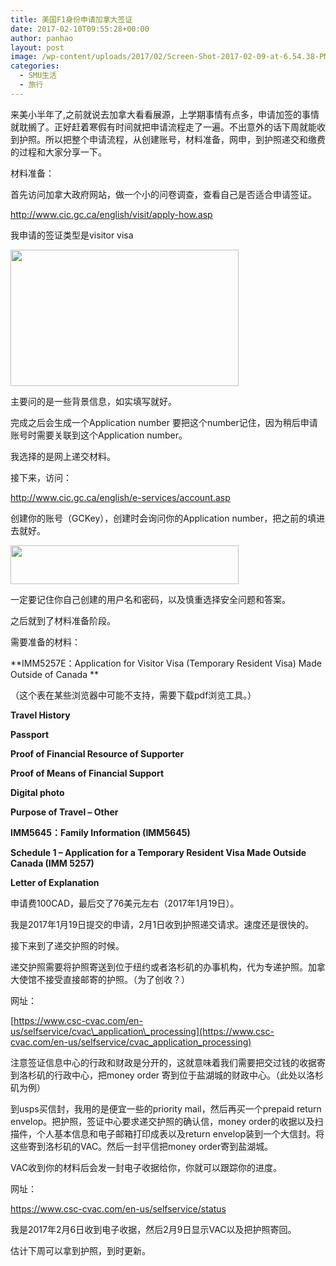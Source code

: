 ```yaml
---
title: 美国F1身份申请加拿大签证
date: 2017-02-10T09:55:28+00:00
author: panhao
layout: post
image: /wp-content/uploads/2017/02/Screen-Shot-2017-02-09-at-6.54.38-PM-820x312.png
categories:
  - SMU生活
  - 旅行
---
```

来美小半年了,之前就说去加拿大看看展源，上学期事情有点多，申请加签的事情就耽搁了。正好赶着寒假有时间就把申请流程走了一遍。不出意外的话下周就能收到护照。所以把整个申请流程，从创建账号，材料准备，网申，到护照递交和缴费的过程和大家分享一下。

材料准备：

首先访问加拿大政府网站，做一个小的问卷调查，查看自己是否适合申请签证。

<http://www.cic.gc.ca/english/visit/apply-how.asp>

我申请的签证类型是visitor visa

<img class="alignnone wp-image-268" src="http://panhao.space/wp-content/uploads/2017/02/Screen-Shot-2017-02-09-at-6.54.38-PM-300x179.png" alt="" width="365" height="218" srcset="http://panhao.space/wp-content/uploads/2017/02/Screen-Shot-2017-02-09-at-6.54.38-PM-300x179.png 300w, http://panhao.space/wp-content/uploads/2017/02/Screen-Shot-2017-02-09-at-6.54.38-PM-768x459.png 768w, http://panhao.space/wp-content/uploads/2017/02/Screen-Shot-2017-02-09-at-6.54.38-PM-1024x611.png 1024w, http://panhao.space/wp-content/uploads/2017/02/Screen-Shot-2017-02-09-at-6.54.38-PM-636x380.png 636w" sizes="(max-width: 365px) 100vw, 365px" />

主要问的是一些背景信息，如实填写就好。

完成之后会生成一个Application number 要把这个number记住，因为稍后申请账号时需要关联到这个Application number。

我选择的是网上递交材料。

接下来，访问：

<http://www.cic.gc.ca/english/e-services/account.asp>

创建你的账号（GCKey），创建时会询问你的Application number，把之前的填进去就好。

<img class="alignnone wp-image-269" src="http://panhao.space/wp-content/uploads/2017/02/Screen-Shot-2017-02-09-at-7.02.58-PM-300x51.png" alt="" width="365" height="62" srcset="http://panhao.space/wp-content/uploads/2017/02/Screen-Shot-2017-02-09-at-7.02.58-PM-300x51.png 300w, http://panhao.space/wp-content/uploads/2017/02/Screen-Shot-2017-02-09-at-7.02.58-PM-768x131.png 768w, http://panhao.space/wp-content/uploads/2017/02/Screen-Shot-2017-02-09-at-7.02.58-PM-1024x175.png 1024w, http://panhao.space/wp-content/uploads/2017/02/Screen-Shot-2017-02-09-at-7.02.58-PM-1180x201.png 1180w, http://panhao.space/wp-content/uploads/2017/02/Screen-Shot-2017-02-09-at-7.02.58-PM.png 1466w" sizes="(max-width: 365px) 100vw, 365px" />

一定要记住你自己创建的用户名和密码，以及慎重选择安全问题和答案。

之后就到了材料准备阶段。

需要准备的材料：

**IMM5257E：Application for Visitor Visa (Temporary Resident Visa) Made Outside of Canada **

（这个表在某些浏览器中可能不支持，需要下载pdf浏览工具。）

**Travel History**

**Passport**

**Proof of Financial Resource of Supporter**

**Proof of Means of Financial Support**

**Digital photo**

**Purpose of Travel &#8211; Other**

**IMM5645：Family Information (IMM5645)**

**Schedule 1 &#8211; Application for a Temporary Resident Visa Made Outside Canada (IMM 5257)**

**Letter of Explanation**

申请费100CAD，最后交了76美元左右（2017年1月19日）。

我是2017年1月19日提交的申请，2月1日收到护照递交请求。速度还是很快的。

接下来到了递交护照的时候。

递交护照需要将护照寄送到位于纽约或者洛杉矶的办事机构，代为专递护照。加拿大使馆不接受直接邮寄的护照。（为了创收？）

网址：

[https://www.csc-cvac.com/en-us/selfservice/cvac\_application\_processing](https://www.csc-cvac.com/en-us/selfservice/cvac_application_processing)

注意签证信息中心的行政和财政是分开的，这就意味着我们需要把交过钱的收据寄到洛杉矶的行政中心，把money order 寄到位于盐湖城的财政中心。（此处以洛杉矶为例）

到usps买信封，我用的是便宜一些的priority mail，然后再买一个prepaid return envelop。把护照，签证中心要求递交护照的确认信，money order的收据以及扫描件，个人基本信息和电子邮箱打印成表以及return envelop装到一个大信封。将这些寄到洛杉矶的VAC。然后一封平信把money order寄到盐湖城。

VAC收到你的材料后会发一封电子收据给你，你就可以跟踪你的进度。

网址：

<https://www.csc-cvac.com/en-us/selfservice/status>

我是2017年2月6日收到电子收据，然后2月9日显示VAC以及把护照寄回。

估计下周可以拿到护照，到时更新。

&nbsp;